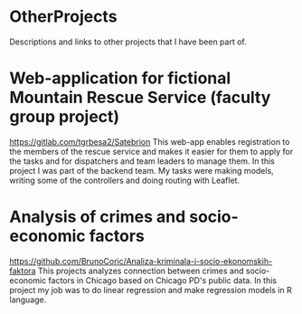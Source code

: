 # OtherProjects
Descriptions and links to other projects that I have been part of.

# Web-application for fictional Mountain Rescue Service (faculty group project)
https://gitlab.com/tgrbesa2/Satebrion
This web-app enables registration to the members of the rescue service and makes it easier for them to apply for the tasks and for dispatchers and team leaders to manage them.
In this project I was part of the backend team. My tasks were making models, writing some of the controllers and doing routing with Leaflet.

# Analysis of crimes and socio-economic factors
https://github.com/BrunoCoric/Analiza-kriminala-i-socio-ekonomskih-faktora
This projects analyzes connection between crimes and socio-economic factors in Chicago based on Chicago PD's public data.
In this project my job was to do linear regression and make regression models in R language.
